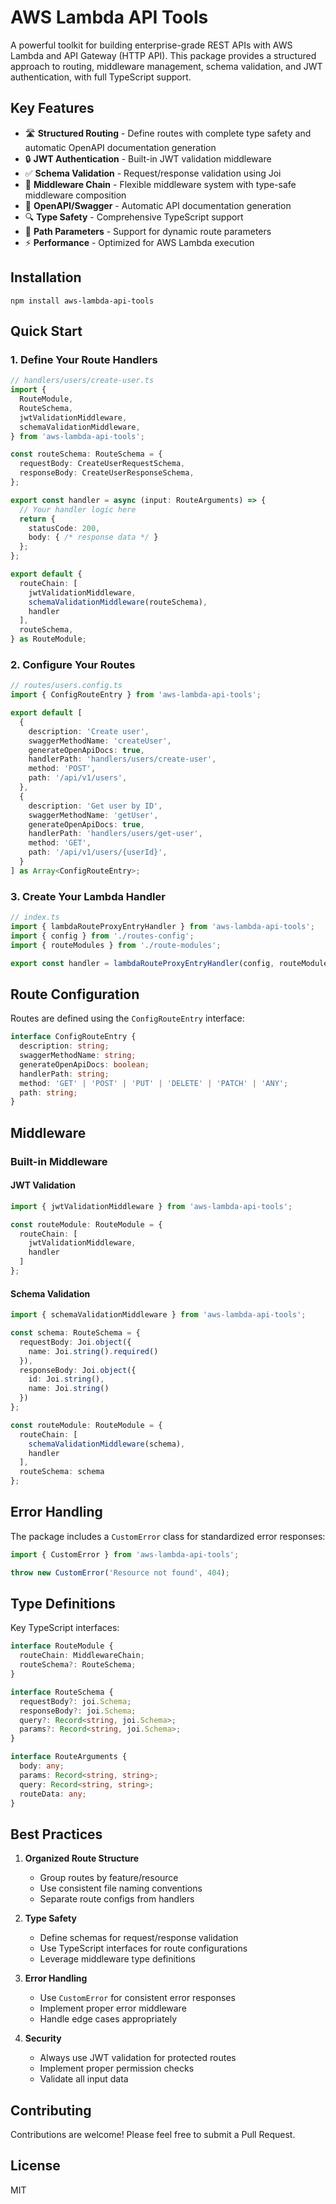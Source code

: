# AWS Lambda API Tools

A powerful toolkit for building enterprise-grade REST APIs with AWS Lambda and API Gateway (HTTP API). This package provides a structured approach to routing, middleware management, schema validation, and JWT authentication, with full TypeScript support.

## Key Features

- 🛣️ **Structured Routing** - Define routes with complete type safety and automatic OpenAPI documentation generation
- 🔒 **JWT Authentication** - Built-in JWT validation middleware
- ✅ **Schema Validation** - Request/response validation using Joi
- 🚦 **Middleware Chain** - Flexible middleware system with type-safe middleware composition
- 📝 **OpenAPI/Swagger** - Automatic API documentation generation
- 🔍 **Type Safety** - Comprehensive TypeScript support
- 🎯 **Path Parameters** - Support for dynamic route parameters
- ⚡ **Performance** - Optimized for AWS Lambda execution

## Installation

```shell
npm install aws-lambda-api-tools
```

## Quick Start

### 1. Define Your Route Handlers

```typescript
// handlers/users/create-user.ts
import {
  RouteModule,
  RouteSchema,
  jwtValidationMiddleware,
  schemaValidationMiddleware,
} from 'aws-lambda-api-tools';

const routeSchema: RouteSchema = {
  requestBody: CreateUserRequestSchema,
  responseBody: CreateUserResponseSchema,
};

export const handler = async (input: RouteArguments) => {
  // Your handler logic here
  return {
    statusCode: 200,
    body: { /* response data */ }
  };
};

export default {
  routeChain: [
    jwtValidationMiddleware,
    schemaValidationMiddleware(routeSchema),
    handler
  ],
  routeSchema,
} as RouteModule;
```

### 2. Configure Your Routes

```typescript
// routes/users.config.ts
import { ConfigRouteEntry } from 'aws-lambda-api-tools';

export default [
  {
    description: 'Create user',
    swaggerMethodName: 'createUser',
    generateOpenApiDocs: true,
    handlerPath: 'handlers/users/create-user',
    method: 'POST',
    path: '/api/v1/users',
  },
  {
    description: 'Get user by ID',
    swaggerMethodName: 'getUser',
    generateOpenApiDocs: true,
    handlerPath: 'handlers/users/get-user',
    method: 'GET',
    path: '/api/v1/users/{userId}',
  }
] as Array<ConfigRouteEntry>;
```

### 3. Create Your Lambda Handler

```typescript
// index.ts
import { lambdaRouteProxyEntryHandler } from 'aws-lambda-api-tools';
import { config } from './routes-config';
import { routeModules } from './route-modules';

export const handler = lambdaRouteProxyEntryHandler(config, routeModules);
```

## Route Configuration

Routes are defined using the `ConfigRouteEntry` interface:

```typescript
interface ConfigRouteEntry {
  description: string;
  swaggerMethodName: string;
  generateOpenApiDocs: boolean;
  handlerPath: string;
  method: 'GET' | 'POST' | 'PUT' | 'DELETE' | 'PATCH' | 'ANY';
  path: string;
}
```

## Middleware

### Built-in Middleware

#### JWT Validation
```typescript
import { jwtValidationMiddleware } from 'aws-lambda-api-tools';

const routeModule: RouteModule = {
  routeChain: [
    jwtValidationMiddleware,
    handler
  ]
};
```

#### Schema Validation
```typescript
import { schemaValidationMiddleware } from 'aws-lambda-api-tools';

const schema: RouteSchema = {
  requestBody: Joi.object({
    name: Joi.string().required()
  }),
  responseBody: Joi.object({
    id: Joi.string(),
    name: Joi.string()
  })
};

const routeModule: RouteModule = {
  routeChain: [
    schemaValidationMiddleware(schema),
    handler
  ],
  routeSchema: schema
};
```

## Error Handling

The package includes a `CustomError` class for standardized error responses:

```typescript
import { CustomError } from 'aws-lambda-api-tools';

throw new CustomError('Resource not found', 404);
```

## Type Definitions

Key TypeScript interfaces:

```typescript
interface RouteModule {
  routeChain: MiddlewareChain;
  routeSchema?: RouteSchema;
}

interface RouteSchema {
  requestBody?: joi.Schema;
  responseBody?: joi.Schema;
  query?: Record<string, joi.Schema>;
  params?: Record<string, joi.Schema>;
}

interface RouteArguments {
  body: any;
  params: Record<string, string>;
  query: Record<string, string>;
  routeData: any;
}
```

## Best Practices

1. **Organized Route Structure**
   - Group routes by feature/resource
   - Use consistent file naming conventions
   - Separate route configs from handlers

2. **Type Safety**
   - Define schemas for request/response validation
   - Use TypeScript interfaces for route configurations
   - Leverage middleware type definitions

3. **Error Handling**
   - Use `CustomError` for consistent error responses
   - Implement proper error middleware
   - Handle edge cases appropriately

4. **Security**
   - Always use JWT validation for protected routes
   - Implement proper permission checks
   - Validate all input data

## Contributing

Contributions are welcome! Please feel free to submit a Pull Request.

## License

MIT
